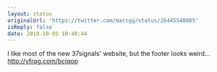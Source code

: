 ```yaml
---
layout: status
originalUrl: 'https://twitter.com/marcgg/status/26445548085'
isReply: false
date: 2010-10-05 10:49:44
---
```


I like most of the new 37signals' website, but the footer looks weird...  http://yfrog.com/bcjqop
